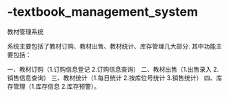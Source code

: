 # -textbook_management_system

教材管理系统

系统主要包括了教材订购、教材出售、教材统计、库存管理几大部分.
其中功能主要包括：

一、教材订购（1.订购信息登记 2.订购信息查询）
二、教材出售（1.出售录入 2.销售信息查询）
三、教材统计（1.每日统计 2.按库位号统计 3.销售统计）
四、库存管理（1.库存信息 2.库存预警）。
